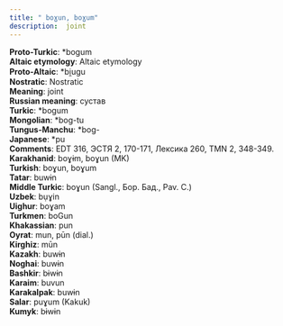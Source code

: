 ```yaml
---
title: " boɣun, boɣum"
description:  joint
---
```


<strong>Proto-Turkic</strong>:  *bogum<br>
<strong>Altaic etymology</strong>:  Altaic etymology<br>
<strong> Proto-Altaic</strong>:  *bi̯ugu<br>
<strong>Nostratic</strong>:  Nostratic<br>
<strong>Meaning</strong>:  joint<br>
<strong>Russian meaning</strong>:  сустав<br>
<strong>Turkic</strong>:  *bogum<br>
<strong>Mongolian</strong>:  *bog-tu<br>
<strong>Tungus-Manchu</strong>:  *bog-<br>
<strong>Japanese</strong>:  *pu<br>
<strong>Comments</strong>:  EDT 316, ЭСТЯ 2, 170-171, Лексика 260, TMN 2, 348-349.<br>
<strong>Karakhanid</strong>:  boɣɨm, boɣun (MK)<br>
<strong>Turkish</strong>:  boɣun, boɣum<br>
<strong>Tatar</strong>:  buwɨn<br>
<strong>Middle Turkic</strong>:  boɣun (Sangl., Бор. Бад., Pav. C.)<br>
<strong>Uzbek</strong>:  bụɣin<br>
<strong>Uighur</strong>:  boɣam<br>
<strong>Turkmen</strong>:  boGun<br>
<strong>Khakassian</strong>:  pun<br>
<strong>Oyrat</strong>:  mun, pūn (dial.)<br>
<strong>Kirghiz</strong>:  mūn<br>
<strong>Kazakh</strong>:  buwɨn<br>
<strong>Noghai</strong>:  buwɨn<br>
<strong>Bashkir</strong>:  bɨwɨn<br>
<strong>Karaim</strong>:  buvun<br>
<strong>Karakalpak</strong>:  buwɨn<br>
<strong>Salar</strong>:  puɣum (Kakuk)<br>
<strong>Kumyk</strong>:  bɨwɨn<br>


